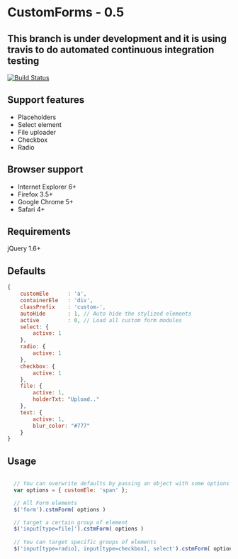 # CustomForms - 0.5 

## This branch is under development and it is using travis to do automated continuous integration testing ##

[![Build Status](https://travis-ci.org/mitermayer/CustomForms.png?branch=refactor)](https://travis-ci.org/mitermayer/[CustomForms])

## Support features
* Placeholders
* Select element
* File uploader
* Checkbox
* Radio

## Browser support
* Internet Explorer 6+
* Firefox 3.5+
* Google Chrome 5+
* Safari 4+

## Requirements
jQuery 1.6+

## Defaults
```javascript
{
    customEle      : 'a',
    containerEle   : 'div',
    classPrefix    : 'custom-',
    autoHide       : 1, // Auto hide the stylized elements
    active         : 0, // Load all custom form modules
    select: {
        active: 1
    },
    radio: {
        active: 1
    },
    checkbox: {
        active: 1
    },
    file: {
        active: 1,
        holderTxt: "Upload.."
    },
    text: {
        active: 1,
        blur_color: "#777"
    }
}
```

## Usage
```javascript

  // You can overwrite defaults by passing an object with some options
  var options = { customEle: 'span' };

  // All Form elements
  $('form').cstmForm( options ) 

  // target a certain group of element 
  $('input[type=file]').cstmForm( options )
 
  // You can target specific groups of elements
  $('input[type=radio], input[type=checkbox], select').cstmForm( options )
```
